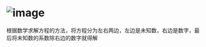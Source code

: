 # ![image](https://user-images.githubusercontent.com/109133286/179355064-5470a343-5484-4e25-a2c4-dc6859d7b6c8.png)
根据数学求解方程的方法，将方程分为左右两边，左边是未知数，右边是数字，最后将未知数的系数除右边的数字就得解
